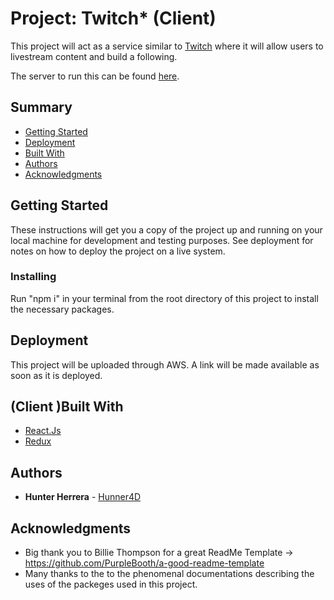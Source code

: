 # Project: Twitch* (Client)

This project will act as a service similar to [Twitch](https://www.twitch.tv/) where it will allow users to livestream content and build a following.
 <!--  -->
The server to run this can be found [here](https://github.com/Hunner4D/tweak-api).

## Summary

  - [Getting Started](#getting-started)
  - [Deployment](#deployment)
  - [Built With](#built-with)
  - [Authors](#authors)
  - [Acknowledgments](#acknowledgments)

## Getting Started

These instructions will get you a copy of the project up and running on
your local machine for development and testing purposes. See deployment
for notes on how to deploy the project on a live system.
<!-- 
### Prerequisites

What things you need to install the software and how to install them

    Give examples -->

### Installing

Run "npm i" in your terminal from the root directory of this project to install the necessary packages.
<!-- A step by step series of examples that tell you how to get a development
env running

Say what the step will be

    Give the example

And repeat

    until finished

End with an example of getting some data out of the system or using it
for a little demo -->


<!-- 
## Running the tests

Run "npm run test" in the directory which you would like to see test results.
### Break down into end to end tests

What these tests test and why

    Give an example

### And coding style tests

What these tests test and why

    Example -->


## Deployment

This project will be uploaded through AWS. A link will be made available as soon as it is deployed.


## (Client )Built With

  - [React.Js](https://reactjs.org/)
  - [Redux](https://redux.js.org/)
<!-- 
## Contributing

Please read [CONTRIBUTING.md](CONTRIBUTING.md) for details on our code
of conduct, and the process for submitting pull requests to us.

## Versioning

We use [SemVer](http://semver.org/) for versioning. For the versions
available, see the [tags on this
repository](https://github.com/PurpleBooth/a-good-readme-template/tags).

## License

This project is licensed under the [CC0 1.0 Universal](LICENSE.md)
Creative Commons License - see the [LICENSE.md](LICENSE.md) file for
details -->

## Authors

  - **Hunter Herrera** - [Hunner4D](https://github.com/Hunner4D)

<!-- See also the list of
[contributors](https://github.com/PurpleBooth/a-good-readme-template/contributors)
who participated in this project. -->

## Acknowledgments

  - Big thank you to Billie Thompson for a great ReadMe Template -> https://github.com/PurpleBooth/a-good-readme-template
  - Many thanks to the to the phenomenal documentations describing the uses of the packeges used in this project.